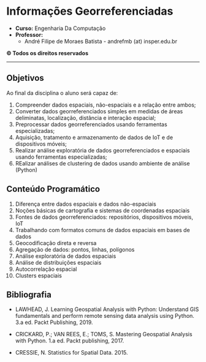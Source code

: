 # Informações Georreferenciadas

- **Curso:** Engenharia Da Computação 
- **Professor:**
    - André Filipe de Moraes Batista - andrefmb (at) insper.edu.br
    
**© Todos os direitos reservados**

------------------

## Objetivos

Ao final da disciplina o aluno será capaz de:

1. Compreender dados espaciais, não-espaciais e a relação entre ambos;
2. Converter dados georreferenciados simples em medidas de áreas deliminatas, localização, distância e interação espacial;
3. Preprocessar dados georreferenciados usando ferramentas especializadas;
4. Aquisição, tratamento e armazenamento de dados de IoT e de dispositivos móveis;
5. Realizar análise exploratória de dados georreferenciados e espaciais usando ferramentas especializadas;
6. REalizar análises de clustering de dados usando ambiente de análise (Python)

## Conteúdo Programático

1. Diferença entre dados espaciais e dados não-espaciais
2. Noções básicas de cartografia e sistemas de coordenadas espaciais
3. Fontes de dados georreferenciados: repositórios, dispositivos móveis, IoT
4. Trabalhando com formatos comuns de dados espaciais em bases de dados
5. Geocodificação direta e reversa
6. Agregação de dados: pontos, linhas, polígonos
7. Análise exploratória de dados espaciais
8. Análise de distribuições espaciais
9. Autocorrelação espacial 
10. Clusters espaciais

## Bibliografia

- LAWHEAD, J. Learning Geospatial Analysis with Python: Understand GIS fundamentals and perform remote sensing data analysis using Python. 3.a ed. Packt Publishing, 2019.

- CRICKARD, P.; VAN REES, E.; TOMS, S. Mastering Geospatial Analysis with Python. 1.a ed. Packt publishing, 2017.

- CRESSIE, N. Statistics for Spatial Data. 2015.